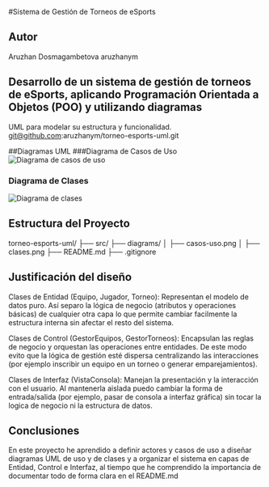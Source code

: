 #Sistema de Gestión de Torneos de eSports

## Autor
Aruzhan Dosmagambetova
aruzhanym

## Desarrollo de un sistema de gestión de torneos de eSports, aplicando Programación Orientada a Objetos (POO) y utilizando diagramas
UML para modelar su estructura y funcionalidad.
git@github.com:aruzhanym/torneo-esports-uml.git

##Diagramas UML
###Diagrama de Casos de Uso
![Diagrama de casos de uso](diagrams/casos-uso.png)

### Diagrama de Clases
![Diagrama de clases](diagrams/clases.png)

## Estructura del Proyecto
torneo-esports-uml/ ├── src/
├── diagrams/
│ ├── casos-uso.png
│ ├── clases.png
├── README.md
├── .gitignore


## Justificación del diseño
Clases de Entidad (Equipo, Jugador, Torneo): Representan el modelo de datos puro. 
Así separo la lógica de negocio (atributos y operaciones básicas) de cualquier otra capa 
lo que permite cambiar facilmente la estructura interna sin afectar el resto del sistema.

Clases de Control (GestorEquipos, GestorTorneos): Encapsulan las reglas de negocio y orquestan 
las operaciones entre entidades. De este modo evito que la lógica de gestión esté dispersa 
centralizando las interacciones (por ejemplo inscribir un equipo en un torneo o generar emparejamientos).

Clases de Interfaz (VistaConsola): Manejan la presentación y la interacción con el usuario. 
Al mantenerla aislada puedo cambiar la forma de entrada/salida 
(por ejemplo, pasar de consola a interfaz gráfica) sin tocar la logica de negocio ni la estructura de datos.

## Conclusiones
En este proyecto he aprendido a definir actores y casos de uso
a diseñar diagramas UML de uso y de clases y a organizar el sistema en capas de Entidad, Control e Interfaz, al tiempo que he comprendido la importancia
de documentar todo de forma clara en el README.md
